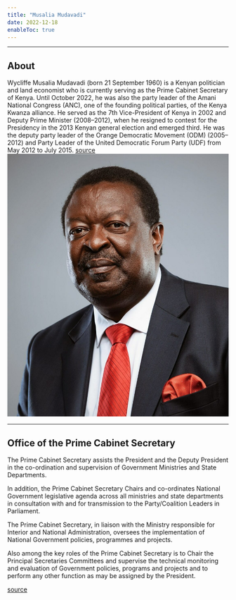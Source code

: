 ```yaml
---
title: "Musalia Mudavadi"
date: 2022-12-18
enableToc: true
---
```

---
## About
Wycliffe Musalia Mudavadi (born 21 September 1960) is a Kenyan politician and land economist who is currently serving as the Prime Cabinet Secretary of Kenya. Until October 2022, he was also the party leader of the Amani National Congress (ANC), one of the founding political parties, of the Kenya Kwanza alliance. He served as the 7th Vice-President of Kenya in 2002 and Deputy Prime Minister (2008–2012), when he resigned to contest for the Presidency in the 2013 Kenyan general election and emerged third. He was the deputy party leader of the Orange Democratic Movement (ODM) (2005–2012) and Party Leader of the United Democratic Forum Party (UDF) from May 2012 to July 2015.
[source](https://en.wikipedia.org/wiki/Musalia_Mudavadi)
![Musalia|300](_assets/Musalia-Mudavadi-1-1083x1280.jpeg)

---

## Office of the Prime Cabinet Secretary

The Prime Cabinet Secretary assists the President and the Deputy President in the co-ordination and supervision of Government Ministries and State Departments.  
  
In addition, the Prime Cabinet Secretary Chairs and co-ordinates National Government legislative agenda across all ministries and state departments in consultation with and for transmission to the Party/Coalition Leaders in Parliament.  
  
The Prime Cabinet Secretary, in liaison with the Ministry responsible for Interior and National Administration, oversees the implementation of National Government policies, programmes and projects.  
  
Also among the key roles of the Prime Cabinet Secretary is to Chair the Principal Secretaries Committees and supervise the technical monitoring and evaluation of Government policies, programs and projects and to perform any other function as may be assigned by the President.

[source](https://www.president.go.ke/administration/office-of-the-prime-cabinet-secretary/)